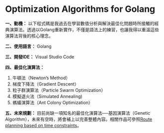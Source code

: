 # Optimization Algorithms for Golang

**一、動機：** 以下程式碼是我過去在學習數值分析與解決最佳化問題時所接觸的經典演算法。透過以Golang重新實作，不僅是語法上的練習，也讓我得以重溫這些演算法背後的核心理念。

**二、使用語言：** Golang

**三、開發IDE：** Visual Studio Code

**四、最佳化演算法：**
1. 牛頓法（Newton’s Method）
2. 梯度下降法（Gradient Descent）
3. 粒子群演算法（Particle Swarm Optimization）
4. 模擬退火法（Simulated Annealing)
5. 螞蟻演算法（Ant Colony Optimization）

**五、未來規劃：** 目前尚缺一項知名的最佳化演算法──基因演算法（Genetic Algorithm），未來有空時，將會補上以完善整體內容。相關作品可參照[Route planning based on time constraints](https://github.com/SonnySon-P/Route-Planning)。
